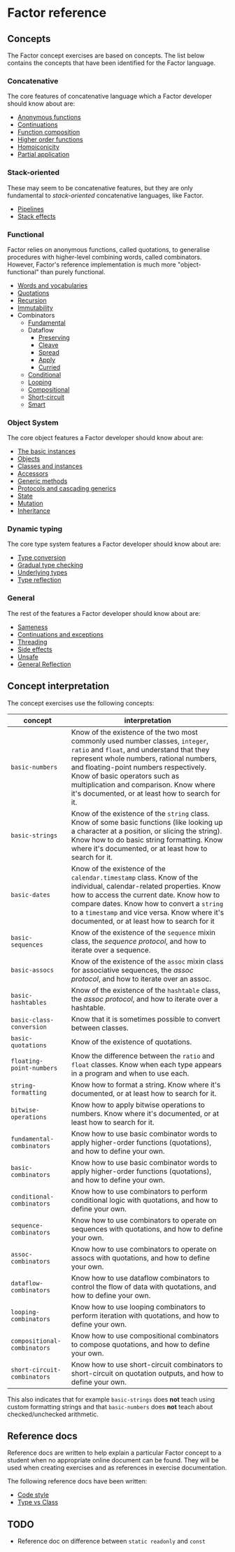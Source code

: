 # Factor reference

## Concepts

The Factor concept exercises are based on concepts. The list below contains the concepts that have been identified for the Factor language.

### Concatenative

The core features of concatenative language which a Factor developer should know about are:

- [Anonymous functions](../../../reference/concepts/anonymous_functions.md)
- [Continuations](../../../reference/concepts/continuations.md)
- [Function composition](../../../reference/concepts/function_composition.md)
- [Higher order functions](../../../reference/concepts/higher_order_functions.md)
- [Homoiconicity](../../../reference/concepts/homoiconicity.md)
- [Partial application](../../../reference/concepts/partial_application.md)

### Stack-oriented

These may seem to be concatenative features, but they are only fundamental to *stack-oriented* concatenative languages, like Factor.

- [Pipelines](../../../reference/concepts/pipelines.md)
- [Stack effects](../../../reference/concepts/stack_effects.md)

### Functional

Factor relies on anonymous functions, called quotations, to generalise procedures with higher-level combining words, called combinators. However, Factor's reference implementation is much more "object-functional" than purely functional.

- [Words and vocabularies](../../../reference/concepts/words_and_vocabularies.md)
- [Quotations](../../../reference/concepts/quotations.md)
- [Recursion](../../../reference/concepts/recursion.md)
- [Immutability](../../../reference/concepts/immutability.md)
- Combinators
  - [Fundamental](../../../reference/concepts/combinators/fundamental.md)
  - Dataflow
    - [Preserving](../../../reference/concepts/combinators/dataflow/preserving.md)
    - [Cleave](../../../reference/concepts/combinators/dataflow/cleave.md)
    - [Spread](../../../reference/concepts/combinators/dataflow/spread.md)
    - [Apply](../../../reference/concepts/combinators/dataflow/apply.md)
    - [Curried](../../../reference/concepts/combinators/dataflow/curried.md)
  - [Conditional](../../../reference/concepts/combinators/conditional.md)
  - [Looping](../../../reference/concepts/combinators/looping.md)
  - [Compositional](../../../reference/concepts/combinators/compositional.md)
  - [Short-circuit](../../../reference/concepts/combinators/short-circuit.md)
  - [Smart](../../../reference/concepts/combinators/smart.md)

### Object System

The core object features a Factor developer should know about are:

- [The basic instances](../../reference/concepts/the_basic_class_instances.md)
- [Objects](../../../reference/concepts/objects.md)
- [Classes and instances](../../../reference/concepts/classes_and_instances.md)
- [Accessors](../../../reference/concepts/accessors.md)
- [Generic methods](../../../reference/concepts/generic_methods.md)
- [Protocols and cascading generics](../../../reference/concepts/protocols_and_cascading_generics.md)
- [State](../../../reference/concepts/state.md)
- [Mutation](../../../reference/concepts/mutation.md)
- [Inheritance](../../../reference/concepts/inheritance.md)

### Dynamic typing

The core type system features a Factor developer should know about are:

- [Type conversion](../../../reference/concepts/type_conversion.md)
- [Gradual type checking](../../../reference/concepts/gradual_type_checking.md)
- [Underlying types](../../../reference/concepts/underlying_types.md)
- [Type reflection](../../../reference/concepts/type_reflection.md)

### General

The rest of the features a Factor developer should know about are:

- [Sameness](../../../reference/concepts/sameness.md)
- [Continuations and exceptions](../../../reference/concepts/continuations_and_exceptions.md)
- [Threading](../../../reference/concepts/threading.md)
- [Side effects](../../../reference/concepts/side_effects.md)
- [Unsafe](../../../reference/concepts/unsafe.md)
- [General Reflection](../../../reference/concepts/general_reflection.md)

## Concept interpretation

The concept exercises use the following concepts:

| concept                  | interpretation                                                                                                                                                                                                                                                                                                          |
| ------------------------ | ----------------------------------------------------------------------------------------------------------------------------------------------------------------------------------------------------------------------------------------------------------------------------------------------------------------------- |
| `basic-numbers`          | Know of the existence of the two most commonly used number classes, `integer`, `ratio` and `float`, and understand that they represent whole numbers,  rational numbers, and floating-point numbers respectively. Know of basic operators such as multiplication and comparison. Know where it's documented, or at least how to search for it.      |
| `basic-strings`          | Know of the existence of the `string` class. Know of some basic functions (like looking up a character at a position, or slicing the string). Know how to do basic string formatting. Know where it's documented, or at least how to search for it.                                                                      |
| `basic-dates`            | Know of the existence of the `calendar.timestamp` class. Know of the individual, calendar-related properties. Know how to access the current date. Know how to compare dates. Know how to convert a `string` to a `timestamp` and vice versa. Know where it's documented, or at least how to search for it                              |
| `basic-sequences`        | Know of the existence of the `sequence` mixin class, the _sequence protocol_, and how to iterate over a sequence.                                                                                                                                                                                                                                                                                  |
| `basic-assocs`           | Know of the existence of the `assoc` mixin class for associative sequences, the _assoc protocol_, and how to iterate over an assoc.                                                                                                                                                                                                                                                                                  |
| `basic-hashtables`       | Know of the existence of the `hashtable` class, the _assoc protocol_, and how to iterate over a hashtable.                                                                                                                                                                                                                                                                                  |
| `basic-class-conversion` | Know that it is sometimes possible to convert between classes.                                                                                                                                                                                                                                            |
| `basic-quotations`       | Know of the existence of quotations.                                                                                                                                                                                                                                 |
| `floating-point-numbers` | Know the difference between the `ratio` and `float` classes. Know when each type appears in a program and when to use each.                                                                                                                                                                                                   |
| `string-formatting`      | Know how to format a string. Know where it's documented, or at least how to search for it.                                                                                                                                                                                                                              |
| `bitwise-operations`     | Know how to apply bitwise operations to numbers. Know where it's documented, or at least how to search for it.                                                                                                                                                                                                          |
| `fundamental-combinators`      | Know how to use basic combinator words to apply higher-order functions (quotations), and how to define your own. |
| `basic-combinators`      | Know how to use basic combinator words to apply higher-order functions (quotations), and how to define your own. |
| `conditional-combinators` | Know how to use combinators to perform conditional logic with quotations, and how to define your own. |
| `sequence-combinators`   | Know how to use combinators to operate on sequences with quotations, and how to define your own. |
| `assoc-combinators`      | Know how to use combinators to operate on assocs with quotations, and how to define your own. |
| `dataflow-combinators`   | Know how to use dataflow combinators to control the flow of data with quotations, and how to define your own. |
| `looping-combinators`    | Know how to use looping combinators to perform iteration with quotations, and how to define your own. |
| `compositional-combinators` | Know how to use compositional combinators to compose quotations, and how to define your own. |
| `short-circuit-combinators` | Know how to use short-circuit combinators to short-circuit on quotation outputs, and how to define your own. |

This also indicates that for example `basic-strings` does **not** teach using custom formatting strings and that `basic-numbers` does **not** teach about checked/unchecked arithmetic.

## Reference docs

Reference docs are written to help explain a particular Factor concept to a student when no appropriate online document can be found. They will be used when creating exercises and as references in exercise documentation.

The following reference docs have been written:

- [Code style][code_style]
- [Type vs Class](../../../reference/concepts/type_vs_class.md)

## TODO

- Reference doc on difference between `static readonly` and `const`

[issues-improve-reference]: https://github.com/exercism/v3/issues?q=is%3Aissue+is%3Aopen+label%3Atrack%2Ffactor+label%3Atype%2Fimprove-reference+label%3Astatus%2Fhelp-wanted
[issues-new-reference]: https://github.com/exercism/v3/issues?utf8=%E2%9C%93&q=is%3Aissue+is%3Aopen+label%3Atrack%2Ffactor+label%3Atype%2Fnew-reference+label%3Astatus%2Fhelp-wanted+
[code_style]: ./code_style.md
[bool]: ../../../reference/types/boolean.md
[string]: ../../../reference/types/string.md
[char]: ../../../reference/types/char.md
[null]: ../../../reference/types/null.md
[int]: ../../../reference/types/integer.md
[uint]: ../../../reference/types/integer.md
[byte]: ../../../reference/types/byte.md
[sbyte]: ../../../reference/types/byte.md
[short]: ../../../reference/types/short.md
[ushort]: ../../../reference/types/short.md
[long]: ../../../reference/types/long.md
[ulong]: ../../../reference/types/long.md
[double]: ../../../reference/types/double.md
[float]: ../../../reference/types/single.md
[decimal]: ../../../reference/types/decimal_number.md
[big-integer]: ../../../reference/types/big_integer.md
[array]: ../../../reference/types/array.md
[list]: ../../../reference/types/list.md
[map]: ../../../reference/types/map.md
[set]: ../../../reference/types/set.md
[stack]: ../../../reference/types/stack.md
[queue]: ../../../reference/types/deque.md
[class]: ../../../reference/types/class.md
[struct]: ../../../reference/types/struct.md
[value-tuple]: ../../../reference/types/tuple.md
[tuple]: ../../../reference/types/tuple.md
[range]: ../../../reference/types/range.md
[nullable]: ../../../reference/types/nullable.md
